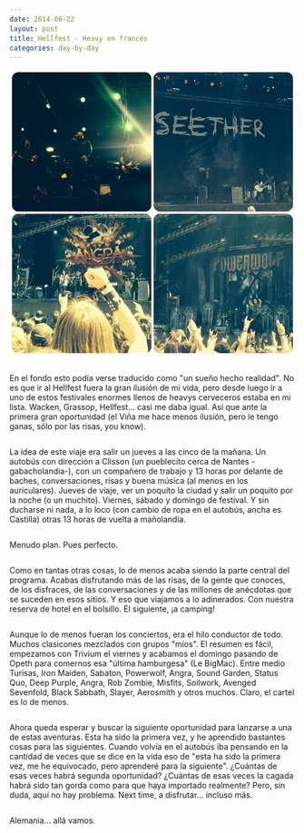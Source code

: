 ```yaml
---
date: 2014-06-22
layout: post
title: Hellfest - Heavy en francés
categories: day-by-day
---
```


[![Hellfest - Miky - Miguel](/images/blog/hellfest.jpg)](/images/blog/hellfest.jpg)
<pre></pre>
En el fondo esto podía verse traducido como "un sueño hecho realidad". No es que ir al Hellfest fuera la gran ilusión de mi vida, pero desde luego ir a uno de estos festivales enormes llenos de heavys cerveceros estaba en mi lista. Wacken, Grassop, Hellfest... casi me daba igual. Así que ante la primera gran oportunidad (el Viña me hace menos ilusión, pero le tengo ganas, sólo por las risas, you know).
<pre></pre>
La idea de este viaje era salir un jueves a las cinco de la mañana. Un autobús con dirección a Clisson (un pueblecito cerca de Nantes -gabacholandia-), con un compañero de trabajo y 13 horas por delante de baches, conversaciones, risas y buena música (al menos en los auriculares). Jueves de viaje, ver un poquito la ciudad y salir un poquito por la noche (o un muchito). Viernes, sábado y domingo de festival. Y sin ducharse ni nada, a lo loco (con cambio de ropa en el autobús, ancha es Castilla) otras 13 horas de vuelta a mañolandia.
<pre></pre>
Menudo plan. Pues perfecto.
<pre></pre>
Como en tantas otras cosas, lo de menos acaba siendo la parte central del programa. Acabas disfrutando más de las risas, de la gente que conoces, de los disfraces, de las conversaciones y de las millones de anécdotas que se suceden en esos sitios. Y eso que viajamos a lo adinerados. Con nuestra reserva de hotel en el bolsillo. El siguiente, ¡a camping!
<pre></pre>
Aunque lo de menos fueran los conciertos, era el hilo conductor de todo. Muchos clasicones mezclados con grupos "míos". El resumen es fácil, empezamos con Trivium el viernes y acabamos el domingo pasando de Opeth para comernos esa "última hamburgesa" (Le BigMac). Entre medio Turisas, Iron Maiden, Sabaton, Powerwolf, Angra, Sound Garden, Status Quo, Deep Purple, Angra, Rob Zombie, Misfits, Soilwork, Avenged Sevenfold, Black Sabbath, Slayer, Aerosmith y otros muchos. Claro, el cartel es lo de menos.
<pre></pre>
Ahora queda esperar y buscar la siguiente oportunidad para lanzarse a una de estas aventuras. Esta ha sido la primera vez, y he aprendido bastantes cosas para las siguientes. Cuando volvía en el autobús iba pensando en la cantidad de veces que se dice en la vida eso de "esta ha sido la primera vez, me he equivocado, pero aprenderé para la siguiente". ¿Cuántas de esas veces habrá segunda oportunidad? ¿Cuántas de esas veces la cagada habrá sido tan gorda como para que haya importado realmente? Pero, sin duda, aquí no hay problema. Next time, a disfrutar... incluso más.
<pre></pre>
Alemania... allá vamos.
